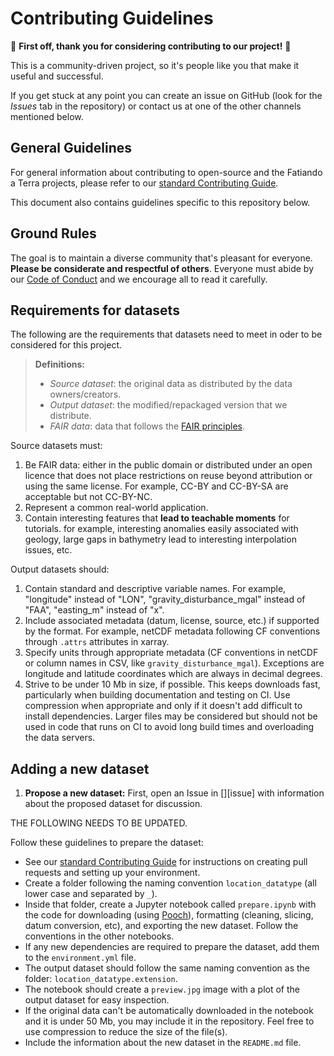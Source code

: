 # Contributing Guidelines

:tada: **First off, thank you for considering contributing to our project!** :tada:

This is a community-driven project, so it's people like you that make it useful and
successful.

If you get stuck at any point you can create an issue on GitHub (look for the *Issues*
tab in the repository) or contact us at one of the other channels mentioned below.


## General Guidelines

For general information about contributing to open-source and the Fatiando a Terra
projects, please refer to our [standard Contributing Guide][contrib].

This document also contains guidelines specific to this repository below.


## Ground Rules

The goal is to maintain a diverse community that's pleasant for everyone.
**Please be considerate and respectful of others**.
Everyone must abide by our [Code of Conduct][coc] and we encourage all to read 
it carefully.


## Requirements for datasets

The following are the requirements that datasets need to meet in oder to be 
considered for this project.

> **Definitions:**
> 
> * *Source dataset*: the original data as distributed by the data owners/creators.
> * *Output dataset*: the modified/repackaged version that we distribute.
> * *FAIR data*: data that follows the [FAIR principles][fair].

Source datasets must:

1. Be FAIR data: either in the public domain or distributed under an open licence that does not
   place restrictions on reuse beyond attribution or using the same license. 
   For example, CC-BY and CC-BY-SA are acceptable but not CC-BY-NC.
1. Represent a common real-world application.
1. Contain interesting features that **lead to teachable moments** for tutorials.
   for example, interesting anomalies easily associated with geology, large gaps in
   bathymetry lead to interesting interpolation issues, etc.

Output datasets should:

1. Contain standard and descriptive variable names. For example, "longitude" 
   instead of "LON", "gravity_disturbance_mgal" instead of "FAA", "easting_m"
   instead of "x". 
1. Include associated metadata (datum, license, source, etc.) if supported
   by the format. For example, netCDF metadata following CF conventions
   through `.attrs` attributes in xarray.
3. Specify units through appropriate metadata (CF conventions in netCDF or
   column names in CSV, like `gravity_disturbance_mgal`). Exceptions are
   longitude and latitude coordinates which are always in decimal degrees.
1. Strive to be under 10 Mb in size, if possible. This keeps downloads fast,
   particularly when building documentation and testing on CI. Use compression 
   when appropriate and only if it doesn't add difficult to install dependencies.
   Larger files may be considered but should not be used in code that runs on 
   CI to avoid long build times and overloading the data servers.
   
   
## Adding a new dataset

1. **Propose a new dataset:** First, open an Issue in [][issue] with information about the 
   proposed dataset for discussion.

THE FOLLOWING NEEDS TO BE UPDATED.

Follow these guidelines to prepare the dataset:

* See our [standard Contributing Guide][contrib] for instructions on creating 
  pull requests and setting up your environment.
* Create a folder following the naming convention `location_datatype` (all lower
  case and separated by `_`).
* Inside that folder, create a Jupyter notebook called `prepare.ipynb` with the
  code for downloading (using [Pooch](https://github.com/fatiando/pooch)),
  formatting (cleaning, slicing, datum conversion, etc), and exporting the 
  new dataset. Follow the conventions in the other notebooks.
* If any new dependencies are required to prepare the dataset, add them to the
  `environment.yml` file.
* The output dataset should follow the same naming convention as the folder:
  `location_datatype.extension`.
* The notebook should create a `preview.jpg` image with a plot of the output
  dataset for easy inspection.
* If the original data can't be automatically downloaded in the notebook and it
  is under 50 Mb, you may include it in the repository. Feel free to use 
  compression to reduce the size of the file(s).
* Include the information about the new dataset in the `README.md` file.


[contrib]: https://github.com/fatiando/community/blob/main/CONTRIBUTING.md
[coc]: https://github.com/fatiando/community/blob/main/CODE_OF_CONDUCT.md
[fair]: https://www.go-fair.org/fair-principles/
